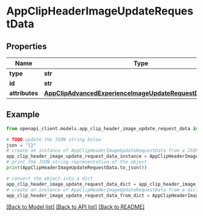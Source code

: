 # AppClipHeaderImageUpdateRequestData


## Properties

Name | Type | Description | Notes
------------ | ------------- | ------------- | -------------
**type** | **str** |  | 
**id** | **str** |  | 
**attributes** | [**AppClipAdvancedExperienceImageUpdateRequestDataAttributes**](AppClipAdvancedExperienceImageUpdateRequestDataAttributes.md) |  | [optional] 

## Example

```python
from openapi_client.models.app_clip_header_image_update_request_data import AppClipHeaderImageUpdateRequestData

# TODO update the JSON string below
json = "{}"
# create an instance of AppClipHeaderImageUpdateRequestData from a JSON string
app_clip_header_image_update_request_data_instance = AppClipHeaderImageUpdateRequestData.from_json(json)
# print the JSON string representation of the object
print(AppClipHeaderImageUpdateRequestData.to_json())

# convert the object into a dict
app_clip_header_image_update_request_data_dict = app_clip_header_image_update_request_data_instance.to_dict()
# create an instance of AppClipHeaderImageUpdateRequestData from a dict
app_clip_header_image_update_request_data_from_dict = AppClipHeaderImageUpdateRequestData.from_dict(app_clip_header_image_update_request_data_dict)
```
[[Back to Model list]](../README.md#documentation-for-models) [[Back to API list]](../README.md#documentation-for-api-endpoints) [[Back to README]](../README.md)


